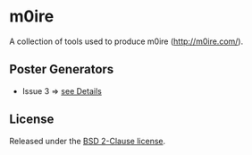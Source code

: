 ﻿# m0ire A collection of tools used to produce m0ire (http://m0ire.com/). ## Poster Generators* Issue 3 ⇒ [see Details](https://github.com/signalwerk/m0ire/Issue%203/poster)## LicenseReleased under the [BSD 2-Clause license](http://opensource.org/licenses/BSD-2-Clause).